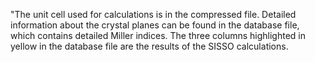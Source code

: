 "The unit cell used for calculations is in the compressed file. Detailed information about the crystal planes can be found in the database file, which contains detailed Miller indices. The three columns highlighted in yellow in the database file are the results of the SISSO calculations.
